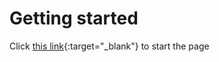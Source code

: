 # Getting started
Click [this link](https://alexanderKw.github.io){:target="_blank"} to 
start 
the page
